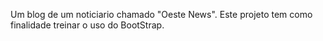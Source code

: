 Um blog de um noticiario chamado "Oeste News".
Este projeto tem como finalidade treinar o uso do BootStrap.
